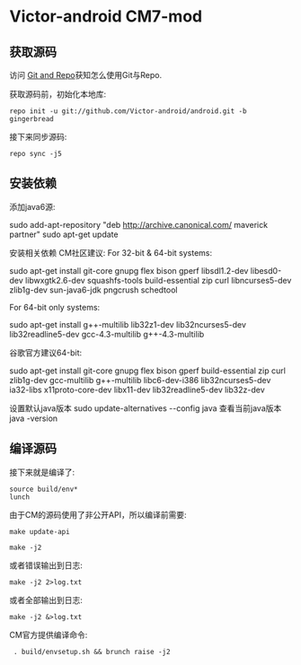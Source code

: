 Victor-android CM7-mod
===========

获取源码
------------------

访问 [Git and Repo](http://source.android.com/download/using-repo)获知怎么使用Git与Repo.

获取源码前，初始化本地库:

    repo init -u git://github.com/Victor-android/android.git -b gingerbread

接下来同步源码:

    repo sync -j5


安装依赖
------------------
添加java6源:

sudo add-apt-repository "deb http://archive.canonical.com/ maverick partner" 
sudo apt-get update

安装相关依赖
CM社区建议:
For 32-bit & 64-bit systems:

sudo apt-get install git-core gnupg flex bison gperf libsdl1.2-dev libesd0-dev libwxgtk2.6-dev squashfs-tools build-essential zip curl libncurses5-dev zlib1g-dev sun-java6-jdk pngcrush schedtool

For 64-bit only systems:

sudo apt-get install g++-multilib lib32z1-dev lib32ncurses5-dev lib32readline5-dev gcc-4.3-multilib g++-4.3-multilib

谷歌官方建议64-bit:

sudo apt-get install git-core gnupg flex bison gperf build-essential zip curl zlib1g-dev gcc-multilib g++-multilib libc6-dev-i386 lib32ncurses5-dev ia32-libs x11proto-core-dev libx11-dev lib32readline5-dev lib32z-dev


设置默认java版本
sudo update-alternatives --config java
查看当前java版本
java -version

编译源码
------------------
接下来就是编译了:

    source build/env*
    lunch

由于CM的源码使用了非公开API，所以编译前需要:

    make update-api

    make -j2

或者错误输出到日志:

    make -j2 2>log.txt 

或者全部输出到日志:

    make -j2 &>log.txt

CM官方提供编译命令:

     . build/envsetup.sh && brunch raise -j2

